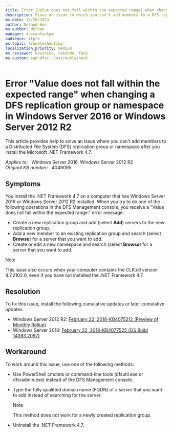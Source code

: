 ```yaml
---
title: Error (Value does not fall within the expected range) when changing a DFS replication group or namespace
description: Fixes an issue in which you can't add members to a DFS replication group or namespace after you install the .NET Framework 4.7.
ms.date: 12/26/2023
author: Deland-Han
ms.author: delhan
manager: dcscontentpm
audience: itpro
ms.topic: troubleshooting
localization_priority: medium
ms.reviewer: kaushika, takondo, fanx
ms.custom: sap:dfsr, csstroubleshoot
---
```

# Error "Value does not fall within the expected range" when changing a DFS replication group or namespace in Windows Server 2016 or Windows Server 2012 R2

This article provides help to solve an issue where you can't add members to a Distributed File System (DFS) replication group or namespace after you install the Microsoft .NET Framework 4.7.

_Applies to:_ &nbsp; Windows Server 2016, Windows Server 2012 R2  
_Original KB number:_ &nbsp; 4049095

## Symptoms

You install the .NET Framework 4.7 on a computer that has Windows Server 2016 or Windows Server 2012 R2 installed. When you try to do one of the following operations in the DFS Management console, you receive a "Value does not fall within the expected range." error message:

- Create a new replication group and add (select **Add**) servers to the new replication group.
- Add a new member to an existing replication group and search (select **Browse**) for a server that you want to add.
- Create or edit a new namespace and search (select **Browse**) for a server that you want to add.

> [!NOTE]
> This issue also occurs when your computer contains the CLR.dll version 4.7.2102.0, even if you have not installed the .NET Framework 4.7.

## Resolution

To fix this issue, install the following cumulative updates or later cumulative updates.

- Windows Server 2012 R2: [February 22, 2018-KB4075212 (Preview of Monthly Rollup)](https://support.microsoft.com/help/4075212)
- Windows Server 2016: [February 22, 2018-KB4077525 (OS Build 14393.2097)](https://support.microsoft.com/help/4077525)

## Workaround

To work around this issue, use one of the following methods:

- Use PowerShell cmdlets or command-line tools (dfsutil.exe or dfsradmin.exe) instead of the DFS Management console.
- Type the fully qualified domain name (FQDN) of a server that you want to add instead of searching for the server.

    > [!NOTE]
    > This method does not work for a newly created replication group.
- Uninstall the .NET Framework 4.7.
